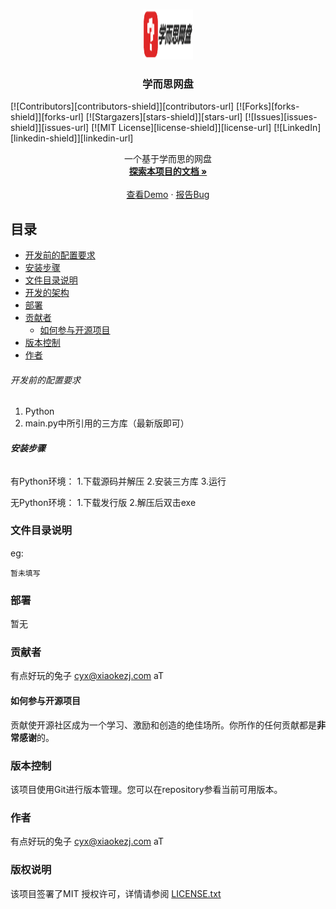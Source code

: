 
<!-- PROJECT LOGO -->
<br />

<p align="center">
  <a href="https://github.com/cyx0118/xespan/edit/2.0-dev/">
    <img src="logo.png" alt="Logo" width="80" height="80">
  </a>

  <h3 align="center">学而思网盘</h3>
  [![Contributors][contributors-shield]][contributors-url]
[![Forks][forks-shield]][forks-url]
[![Stargazers][stars-shield]][stars-url]
[![Issues][issues-shield]][issues-url]
[![MIT License][license-shield]][license-url]
[![LinkedIn][linkedin-shield]][linkedin-url]
  <p align="center">
    一个基于学而思的网盘
    <br />
    <a href="https://github.com/cyx0118/xespan"><strong>探索本项目的文档 »</strong></a>
    <br />
    <br />
    <a href="https://github.com/cyx0118/xespan">查看Demo</a>
    ·
    <a href="https://github.com/cyx0118/xespan/issues">报告Bug</a>
  </p>

</p>


 
## 目录

- [开发前的配置要求](#开发前的配置要求)
- [安装步骤](#安装步骤)
- [文件目录说明](#文件目录说明)
- [开发的架构](#开发的架构)
- [部署](#部署)
- [贡献者](#贡献者)
  - [如何参与开源项目](#如何参与开源项目)
- [版本控制](#版本控制)
- [作者](#作者)




###### 开发前的配置要求

1. Python
2. main.py中所引用的三方库（最新版即可）

###### **安装步骤**

有Python环境：
1.下载源码并解压
2.安装三方库
3.运行

无Python环境：
1.下载发行版
2.解压后双击exe

### 文件目录说明
eg:

```
暂未填写

```

### 部署

暂无


### 贡献者

有点好玩的兔子 cyx@xiaokezj.com
aT


#### 如何参与开源项目

贡献使开源社区成为一个学习、激励和创造的绝佳场所。你所作的任何贡献都是**非常感谢**的。

### 版本控制

该项目使用Git进行版本管理。您可以在repository参看当前可用版本。

### 作者
有点好玩的兔子 cyx@xiaokezj.com
aT

### 版权说明

该项目签署了MIT 授权许可，详情请参阅 [LICENSE.txt](https://github.com/shaojintian/Best_README_template/blob/master/LICENSE.txt)

<!-- links -->
[your-project-path]:shaojintian/Best_README_template
[contributors-shield]: https://img.shields.io/github/contributors/shaojintian/Best_README_template.svg?style=flat-square
[contributors-url]: https://github.com/shaojintian/Best_README_template/graphs/contributors
[forks-shield]: https://img.shields.io/github/forks/shaojintian/Best_README_template.svg?style=flat-square
[forks-url]: https://github.com/shaojintian/Best_README_template/network/members
[stars-shield]: https://img.shields.io/github/stars/shaojintian/Best_README_template.svg?style=flat-square
[stars-url]: https://github.com/shaojintian/Best_README_template/stargazers
[issues-shield]: https://img.shields.io/github/issues/shaojintian/Best_README_template.svg?style=flat-square
[issues-url]: https://img.shields.io/github/issues/shaojintian/Best_README_template.svg
[license-shield]: https://img.shields.io/github/license/shaojintian/Best_README_template.svg?style=flat-square
[license-url]: https://github.com/shaojintian/Best_README_template/blob/master/LICENSE.txt
[linkedin-shield]: https://img.shields.io/badge/-LinkedIn-black.svg?style=flat-square&logo=linkedin&colorB=555
[linkedin-url]: https://linkedin.com/in/shaojintian



